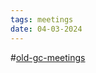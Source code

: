 ```yaml
---
tags: meetings
date: 04-03-2024
---
```

#[old-gc-meetings](/notes/general-circle/old-gc-meetings/old-gc-meetings.md) 
